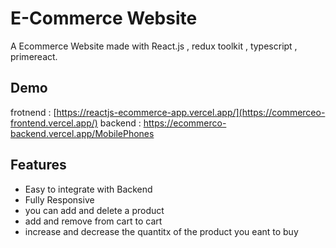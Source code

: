 # E-Commerce Website

A Ecommerce Website made with React.js , redux toolkit , typescript , primereact.


## Demo
frotnend :
[https://reactjs-ecommerce-app.vercel.app/](https://commerceo-frontend.vercel.app/)
backend :
https://ecommerco-backend.vercel.app/MobilePhones

## Features

- Easy to integrate with Backend
- Fully Responsive
- you can add and delete a product
- add and remove from cart to cart 
- increase  and decrease the quantitx of the product you eant to buy
  
